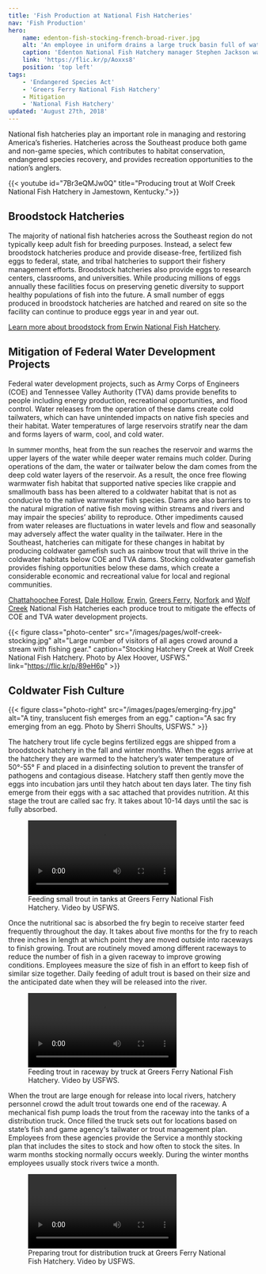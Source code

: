 ```yaml
---
title: 'Fish Production at National Fish Hatcheries'
nav: 'Fish Production'
hero:
    name: edenton-fish-stocking-french-broad-river.jpg
    alt: 'An employee in uniform drains a large truck basin full of water and fish into a river.'
    caption: 'Edenton National Fish Hatchery manager Stephen Jackson watches lake sturgeon flow into the French Broad River. Photo, USFWS.'
    link: 'https://flic.kr/p/Aoxxs8'
    position: 'top left'
tags:
    - 'Endangered Species Act'
    - 'Greers Ferry National Fish Hatchery'
    - Mitigation
    - 'National Fish Hatchery'
updated: 'August 27th, 2018'
---
```


National fish hatcheries play an important role in managing and restoring America’s fisheries. Hatcheries across the Southeast produce both game and non-game species, which contributes to habitat conservation, endangered species recovery, and provides recreation opportunities to the nation’s anglers.

{{< youtube id="7Br3eQMJw0Q" title="Producing trout at Wolf Creek National Fish Hatchery in Jamestown, Kentucky.">}}

## Broodstock Hatcheries

The majority of national fish hatcheries across the Southeast region do not typically keep adult fish for breeding purposes. Instead, a select few broodstock hatcheries produce and provide disease-free, fertilized fish eggs to federal, state, and tribal hatcheries to support their fishery management efforts. Broodstock hatcheries also provide eggs to research centers, classrooms, and universities. While producing millions of eggs annually these facilities focus on preserving genetic diversity to support healthy populations of fish into the future. A small number of eggs produced in broodstock hatcheries are hatched and reared on site so the facility can continue to produce eggs year in and year out.

[Learn more about broodstock from Erwin National Fish Hatchery](https://www.fws.gov/erwin/aboutus.html).

## Mitigation of Federal Water Development Projects

Federal water development projects, such as Army Corps of Engineers (COE) and Tennessee Valley Authority (TVA) dams provide benefits to people including energy production, recreational opportunities, and flood control. Water releases from the operation of these dams create cold tailwaters, which can have unintended impacts on native fish species and their habitat. Water temperatures of large reservoirs stratify near the dam and forms layers of warm, cool, and cold water.

In summer months, heat from the sun reaches the reservoir and warms the upper layers of the water while deeper water remains much colder. During operations of the dam, the water or tailwater below the dam comes from the deep cold water layers of the reservoir. As a result, the once free flowing warmwater fish habitat that supported native species like crappie and smallmouth bass has been altered to a coldwater habitat that is not as conducive to the native warmwater fish species. Dams are also barriers to the natural migration of native fish moving within streams and rivers and may impair the species’ ability to reproduce. Other impediments caused from water releases are fluctuations in water levels and flow and seasonally may adversely affect the water quality in the tailwater. Here in the Southeast, hatcheries can mitigate for these changes in habitat by producing coldwater gamefish such as rainbow trout that will thrive in the coldwater habitats below COE and TVA dams. Stocking coldwater gamefish provides fishing opportunities below these dams, which create a considerable economic and recreational value for local and regional communities.

[Chattahoochee Forest](https://www.fws.gov/chattahoocheeforest/), [Dale Hollow](https://www.fws.gov/dalehollow/), [Erwin](https://www.fws.gov/erwin/), [Greers Ferry](https://www.fws.gov/greersferry/), [Norfork](https://www.fws.gov/wolfcreek/) and [Wolf Creek](https://www.fws.gov/wolfcreek/) National Fish Hatcheries each produce trout to mitigate the effects of COE and TVA water development projects.

{{< figure class="photo-center" src="/images/pages/wolf-creek-stocking.jpg" alt="Large number of visitors of all ages crowd around a stream with fishing gear." caption="Stocking Hatchery Creek at Wolf Creek National Fish Hatchery. Photo by Alex Hoover, USFWS." link="https://flic.kr/p/89eH6p" >}}

## Coldwater Fish Culture

{{< figure class="photo-right" src="/images/pages/emerging-fry.jpg" alt="A tiny, translucent fish emerges from an egg." caption="A sac fry emerging from an egg. Photo by Sherri Shoults, USFWS." >}}

The hatchery trout life cycle begins fertilized eggs are shipped from a broodstock hatchery in the fall and winter months. When the eggs arrive at the hatchery they are warmed to the hatchery’s water temperature of 50°-55° F and placed in a disinfecting solution to prevent the transfer of pathogens and contagious disease. Hatchery staff then gently move the eggs into incubation jars until they hatch about ten days later. The tiny fish emerge from their eggs with a sac attached that provides nutrition. At this stage the trout are called sac fry. It takes about 10-14 days until the sac is fully absorbed.

<figure class="photo-center">
  <video src="/video/greers-ferry-hatchery-feeding-small-trout-in-tanks.mp4" controls="true" preload="metadata">
    <p>Sorry, your browser doesn't support embedded videos, but don't worry, you can <a href="/video/greers-ferry-hatchery-feeding-small-trout-in-tanks.mp4" download>download it</a> and watch it with your favorite video player!</p>
  </video>
  <figcaption>Feeding small trout in tanks at Greers Ferry National Fish Hatchery. Video by USFWS.</figcaption>
</figure>

Once the nutritional sac is absorbed the fry begin to receive starter feed frequently throughout the day. It takes about five months for the fry to reach three inches in length at which point they are moved outside into raceways to finish growing. Trout are routinely moved among different raceways to reduce the number of fish in a given raceway to improve growing conditions. Employees measure the size of fish in an effort to keep fish of similar size together. Daily feeding of adult trout is based on their size and the anticipated date when they will be released into the river.

<figure class="photo-center">
  <video src="/video/greers-ferry-hatchery-truck-feeding.mp4" controls="true" preload="metadata">
    <p>Sorry, your browser doesn't support embedded videos, but don't worry, you can <a href="/video/greers-ferry-hatchery-truck-feeding.mp4" download>download it</a> and watch it with your favorite video player!</p>
  </video>
  <figcaption>Feeding trout in raceway by truck at Greers Ferry National Fish Hatchery. Video by USFWS.</figcaption>
</figure>

When the trout are large enough for release into local rivers, hatchery personnel crowd the adult trout towards one end of the raceway. A mechanical fish pump loads the trout from the raceway into the tanks of a distribution truck. Once filled the truck sets out for locations based on state’s fish and game agency's tailwater or trout management plan. Employees from these agencies provide the Service a monthly stocking plan that includes the sites to stock and how often to stock the sites. In warm months stocking normally occurs weekly. During the winter months employees usually stock rivers twice a month.

<figure class="photo-center">
  <video src="/video/greers-ferry-hatchery-crowding-trout-for-loading.mp4" controls="true" preload="metadata">
    <p>Sorry, your browser doesn't support embedded videos, but don't worry, you can <a href="/video/greers-ferry-hatchery-crowding-trout-for-loading.mp4" download>download it</a> and watch it with your favorite video player!</p>
  </video>
  <figcaption>Preparing trout for distribution truck at Greers Ferry National Fish Hatchery. Video by USFWS.</figcaption>
</figure>
